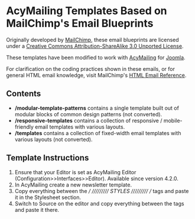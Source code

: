 AcyMailing Templates Based on MailChimp's Email Blueprints
==========================================================

Originally developed by [MailChimp](http://www.mailchimp.com/), these email blueprints are licensed under a [Creative Commons Attribution-ShareAlike 3.0 Unported License](http://creativecommons.org/licenses/by-sa/3.0/).

These templates have been modified to work with [AcyMailing](http://www.acyba.com/en/acymailing.html) for [Joomla](http://www.joomla.org).

For clarification on the coding practices shown in these emails, or for general HTML email knowledge, visit MailChimp's [HTML Email Reference](http://templates.mailchimp.com).

Contents
--------

+ **/modular-template-patterns** contains a single template built out of modular blocks of common design patterns (not converted).
+ **/responsive-templates** contains a collection of responsive / mobile-friendly email templates with various layouts.
+ **/templates** contains a collection of fixed-width email templates with various layouts (not converted).

Template Instructions
---------------------

1. Ensure that your Editor is set as AcyMailing Editor (Configuration>>Interfaces>>Editor). Available since version 4.2.0.
2. In AcyMailing create a new newsletter template.
3. Copy everything between the **/* /\/\/\/\/\/\/\/\/ STYLES /\/\/\/\/\/\/\/\/ */** tags and paste it in the Stylesheet section.
4. Switch to Source on the editor and copy everything between the **<!-- BODY // -->** tags and paste it there.